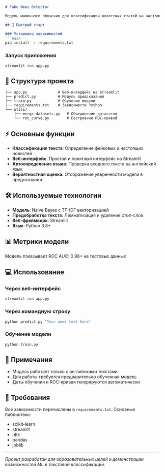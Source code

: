 ```markdown
# Fake News Detector

Модель машинного обучения для классификации новостных статей на настоящие и фейковые.

## 🚀 Быстрый старт

### Установка зависимостей
```bash
pip install -r requirements.txt
```

### Запуск приложения
```bash
streamlit run app.py
```

## 📁 Структура проекта

```
├── app.py              # Веб-интерфейс на Streamlit
├── predict.py          # Модуль предсказания
├── train.py            # Обучение модели
├── requirements.txt    # Зависимости Python
└── utils/
    ├── merge_datasets.py   # Объединение датасетов
    └── roc_curve.py        # Построение ROC-кривой
```

## ⚡ Основные функции

- **Классификация текста**: Определение фейковых и настоящих новостей
- **Веб-интерфейс**: Простой и понятный интерфейс на Streamlit
- **Автоопределение языка**: Проверка входного текста на английский язык
- **Вероятностная оценка**: Отображение уверенности модели в предсказании

## 🛠 Используемые технологии

- **Модель**: Naive Bayes с TF-IDF векторизацией
- **Предобработка текста**: Лемматизация и удаление стоп-слов
- **Веб-фреймворк**: Streamlit
- **Язык**: Python 3.8+

## 📊 Метрики модели

Модель показывает ROC AUC: 0.98+ на тестовых данных

## 💻 Использование

### Через веб-интерфейс
```bash
streamlit run app.py
```

### Через командную строку
```bash
python predict.py "Your news text here"
```

### Обучение модели
```bash
python train.py
```

## 📝 Примечания

- Модель работает только с английскими текстами
- Для работы требуется предварительно обученная модель
- Даты обучения и ROC-кривая генерируются автоматически

## 🔧 Требования

Все зависимости перечислены в `requirements.txt`. Основные библиотеки:
- scikit-learn
- streamlit
- nltk
- pandas
- joblib

---

*Проект разработан для образовательных целей и демонстрации возможностей ML в текстовой классификации.*
```
